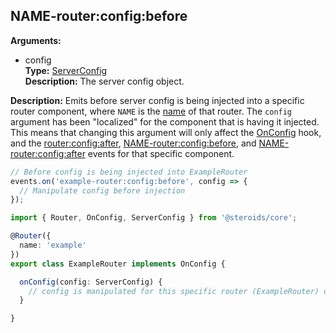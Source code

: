 ## NAME-router:config:before

**Arguments:**
  - config  
    **Type:** [ServerConfig](../../serverconfig)  
    **Description:** The server config object.

**Description:** Emits before server config is being injected into a specific router component, where `NAME` is the [name](../../router-decorator/routerdecoratorargs/#name) of that router. The `config` argument has been "localized" for the component that is having it injected. This means that changing this argument will only affect the [OnConfig](../../component-hooks/#onconfig) hook, and the [router:config:after](#routerconfigafter), [NAME-router:config:before](#name-routerconfigbefore), and [NAME-router:config:after](#name-routerconfigafter) events for that specific component.

```ts
// Before config is being injected into ExampleRouter
events.on('example-router:config:before', config => {
  // Manipulate config before injection
});
```

```ts
import { Router, OnConfig, ServerConfig } from '@steroids/core';

@Router({
  name: 'example'
})
export class ExampleRouter implements OnConfig {

  onConfig(config: ServerConfig) {
    // config is manipulated for this specific router (ExampleRouter) due to the listener
  }

}
```
